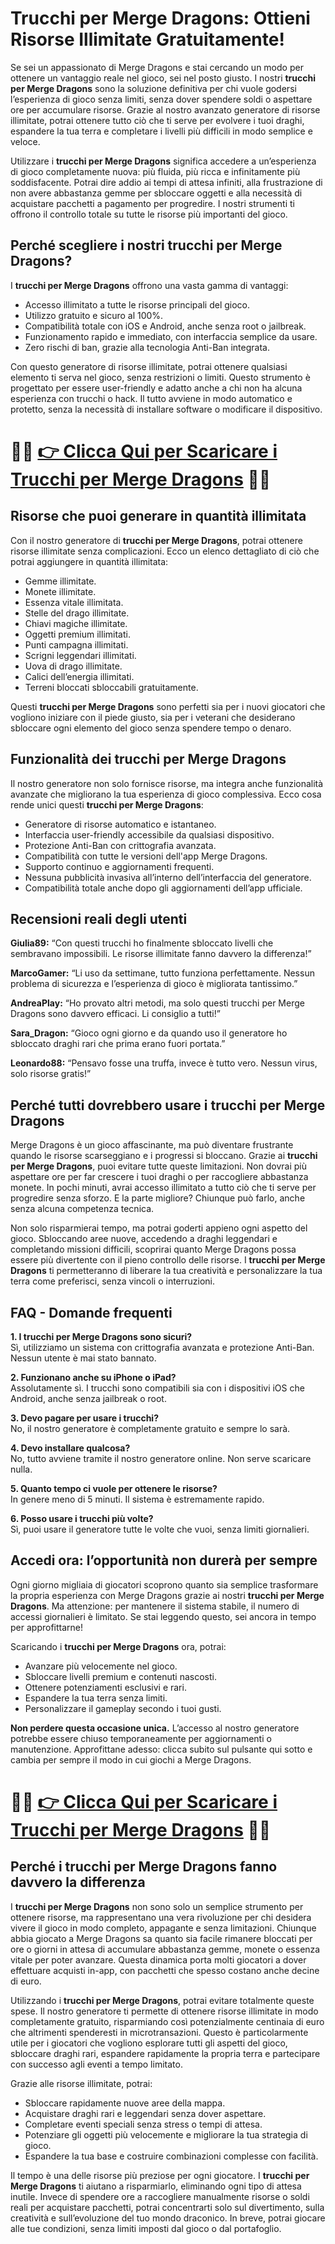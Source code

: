 <h1>Trucchi per Merge Dragons: Ottieni Risorse Illimitate Gratuitamente!</h1>

<p>Se sei un appassionato di Merge Dragons e stai cercando un modo per ottenere un vantaggio reale nel gioco, sei nel posto giusto. I nostri <strong>trucchi per Merge Dragons</strong> sono la soluzione definitiva per chi vuole godersi l’esperienza di gioco senza limiti, senza dover spendere soldi o aspettare ore per accumulare risorse. Grazie al nostro avanzato generatore di risorse illimitate, potrai ottenere tutto ciò che ti serve per evolvere i tuoi draghi, espandere la tua terra e completare i livelli più difficili in modo semplice e veloce.</p>

<p>Utilizzare i <strong>trucchi per Merge Dragons</strong> significa accedere a un’esperienza di gioco completamente nuova: più fluida, più ricca e infinitamente più soddisfacente. Potrai dire addio ai tempi di attesa infiniti, alla frustrazione di non avere abbastanza gemme per sbloccare oggetti e alla necessità di acquistare pacchetti a pagamento per progredire. I nostri strumenti ti offrono il controllo totale su tutte le risorse più importanti del gioco.</p>

<h2>Perché scegliere i nostri trucchi per Merge Dragons?</h2>

<p>I <strong>trucchi per Merge Dragons</strong> offrono una vasta gamma di vantaggi:</p>
<ul>
  <li>Accesso illimitato a tutte le risorse principali del gioco.</li>
  <li>Utilizzo gratuito e sicuro al 100%.</li>
  <li>Compatibilità totale con iOS e Android, anche senza root o jailbreak.</li>
  <li>Funzionamento rapido e immediato, con interfaccia semplice da usare.</li>
  <li>Zero rischi di ban, grazie alla tecnologia Anti-Ban integrata.</li>
</ul>

<p>Con questo generatore di risorse illimitate, potrai ottenere qualsiasi elemento ti serva nel gioco, senza restrizioni o limiti. Questo strumento è progettato per essere user-friendly e adatto anche a chi non ha alcuna esperienza con trucchi o hack. Il tutto avviene in modo automatico e protetto, senza la necessità di installare software o modificare il dispositivo.</p>

# 🔴🔴 **[👉 Clicca Qui per Scaricare i Trucchi per Merge Dragons](https://tinyurl.com/TruccApp)** 🔴🔴

<h2>Risorse che puoi generare in quantità illimitata</h2>

<p>Con il nostro generatore di <strong>trucchi per Merge Dragons</strong>, potrai ottenere risorse illimitate senza complicazioni. Ecco un elenco dettagliato di ciò che potrai aggiungere in quantità illimitata:</p>

<ul>
  <li>Gemme illimitate.</li>
  <li>Monete illimitate.</li>
  <li>Essenza vitale illimitata.</li>
  <li>Stelle del drago illimitate.</li>
  <li>Chiavi magiche illimitate.</li>
  <li>Oggetti premium illimitati.</li>
  <li>Punti campagna illimitati.</li>
  <li>Scrigni leggendari illimitati.</li>
  <li>Uova di drago illimitate.</li>
  <li>Calici dell’energia illimitati.</li>
  <li>Terreni bloccati sbloccabili gratuitamente.</li>
</ul>

<p>Questi <strong>trucchi per Merge Dragons</strong> sono perfetti sia per i nuovi giocatori che vogliono iniziare con il piede giusto, sia per i veterani che desiderano sbloccare ogni elemento del gioco senza spendere tempo o denaro.</p>

<h2>Funzionalità dei trucchi per Merge Dragons</h2>

<p>Il nostro generatore non solo fornisce risorse, ma integra anche funzionalità avanzate che migliorano la tua esperienza di gioco complessiva. Ecco cosa rende unici questi <strong>trucchi per Merge Dragons</strong>:</p>

<ul>
  <li>Generatore di risorse automatico e istantaneo.</li>
  <li>Interfaccia user-friendly accessibile da qualsiasi dispositivo.</li>
  <li>Protezione Anti-Ban con crittografia avanzata.</li>
  <li>Compatibilità con tutte le versioni dell'app Merge Dragons.</li>
  <li>Supporto continuo e aggiornamenti frequenti.</li>
  <li>Nessuna pubblicità invasiva all’interno dell’interfaccia del generatore.</li>
  <li>Compatibilità totale anche dopo gli aggiornamenti dell’app ufficiale.</li>
</ul>

<h2>Recensioni reali degli utenti</h2>

<p><strong>Giulia89:</strong> “Con questi trucchi ho finalmente sbloccato livelli che sembravano impossibili. Le risorse illimitate fanno davvero la differenza!”</p>
<p><strong>MarcoGamer:</strong> “Li uso da settimane, tutto funziona perfettamente. Nessun problema di sicurezza e l’esperienza di gioco è migliorata tantissimo.”</p>
<p><strong>AndreaPlay:</strong> “Ho provato altri metodi, ma solo questi trucchi per Merge Dragons sono davvero efficaci. Li consiglio a tutti!”</p>
<p><strong>Sara_Dragon:</strong> “Gioco ogni giorno e da quando uso il generatore ho sbloccato draghi rari che prima erano fuori portata.”</p>
<p><strong>Leonardo88:</strong> “Pensavo fosse una truffa, invece è tutto vero. Nessun virus, solo risorse gratis!”</p>

<h2>Perché tutti dovrebbero usare i trucchi per Merge Dragons</h2>

<p>Merge Dragons è un gioco affascinante, ma può diventare frustrante quando le risorse scarseggiano e i progressi si bloccano. Grazie ai <strong>trucchi per Merge Dragons</strong>, puoi evitare tutte queste limitazioni. Non dovrai più aspettare ore per far crescere i tuoi draghi o per raccogliere abbastanza monete. In pochi minuti, avrai accesso illimitato a tutto ciò che ti serve per progredire senza sforzo. E la parte migliore? Chiunque può farlo, anche senza alcuna competenza tecnica.</p>

<p>Non solo risparmierai tempo, ma potrai goderti appieno ogni aspetto del gioco. Sbloccando aree nuove, accedendo a draghi leggendari e completando missioni difficili, scoprirai quanto Merge Dragons possa essere più divertente con il pieno controllo delle risorse. I <strong>trucchi per Merge Dragons</strong> ti permetteranno di liberare la tua creatività e personalizzare la tua terra come preferisci, senza vincoli o interruzioni.</p>

<h2>FAQ - Domande frequenti</h2>

<p><strong>1. I trucchi per Merge Dragons sono sicuri?</strong><br>
Sì, utilizziamo un sistema con crittografia avanzata e protezione Anti-Ban. Nessun utente è mai stato bannato.</p>

<p><strong>2. Funzionano anche su iPhone o iPad?</strong><br>
Assolutamente sì. I trucchi sono compatibili sia con i dispositivi iOS che Android, anche senza jailbreak o root.</p>

<p><strong>3. Devo pagare per usare i trucchi?</strong><br>
No, il nostro generatore è completamente gratuito e sempre lo sarà.</p>

<p><strong>4. Devo installare qualcosa?</strong><br>
No, tutto avviene tramite il nostro generatore online. Non serve scaricare nulla.</p>

<p><strong>5. Quanto tempo ci vuole per ottenere le risorse?</strong><br>
In genere meno di 5 minuti. Il sistema è estremamente rapido.</p>

<p><strong>6. Posso usare i trucchi più volte?</strong><br>
Sì, puoi usare il generatore tutte le volte che vuoi, senza limiti giornalieri.</p>

<h2>Accedi ora: l’opportunità non durerà per sempre</h2>

<p>Ogni giorno migliaia di giocatori scoprono quanto sia semplice trasformare la propria esperienza con Merge Dragons grazie ai nostri <strong>trucchi per Merge Dragons</strong>. Ma attenzione: per mantenere il sistema stabile, il numero di accessi giornalieri è limitato. Se stai leggendo questo, sei ancora in tempo per approfittarne!</p>

<p>Scaricando i <strong>trucchi per Merge Dragons</strong> ora, potrai:</p>
<ul>
  <li>Avanzare più velocemente nel gioco.</li>
  <li>Sbloccare livelli premium e contenuti nascosti.</li>
  <li>Ottenere potenziamenti esclusivi e rari.</li>
  <li>Espandere la tua terra senza limiti.</li>
  <li>Personalizzare il gameplay secondo i tuoi gusti.</li>
</ul>

<p><strong>Non perdere questa occasione unica.</strong> L’accesso al nostro generatore potrebbe essere chiuso temporaneamente per aggiornamenti o manutenzione. Approfittane adesso: clicca subito sul pulsante qui sotto e cambia per sempre il modo in cui giochi a Merge Dragons.</p>

# 🔴🔴 **[👉 Clicca Qui per Scaricare i Trucchi per Merge Dragons](https://tinyurl.com/TruccApp)** 🔴🔴

<h2>Perché i trucchi per Merge Dragons fanno davvero la differenza</h2>

<p>I <strong>trucchi per Merge Dragons</strong> non sono solo un semplice strumento per ottenere risorse, ma rappresentano una vera rivoluzione per chi desidera vivere il gioco in modo completo, appagante e senza limitazioni. Chiunque abbia giocato a Merge Dragons sa quanto sia facile rimanere bloccati per ore o giorni in attesa di accumulare abbastanza gemme, monete o essenza vitale per poter avanzare. Questa dinamica porta molti giocatori a dover effettuare acquisti in-app, con pacchetti che spesso costano anche decine di euro.</p>

<p>Utilizzando i <strong>trucchi per Merge Dragons</strong>, potrai evitare totalmente queste spese. Il nostro generatore ti permette di ottenere risorse illimitate in modo completamente gratuito, risparmiando così potenzialmente centinaia di euro che altrimenti spenderesti in microtransazioni. Questo è particolarmente utile per i giocatori che vogliono esplorare tutti gli aspetti del gioco, sbloccare draghi rari, espandere rapidamente la propria terra e partecipare con successo agli eventi a tempo limitato.</p>

<p>Grazie alle risorse illimitate, potrai:</p>
<ul>
  <li>Sbloccare rapidamente nuove aree della mappa.</li>
  <li>Acquistare draghi rari e leggendari senza dover aspettare.</li>
  <li>Completare eventi speciali senza stress o tempi di attesa.</li>
  <li>Potenziare gli oggetti più velocemente e migliorare la tua strategia di gioco.</li>
  <li>Espandere la tua base e costruire combinazioni complesse con facilità.</li>
</ul>

<p>Il tempo è una delle risorse più preziose per ogni giocatore. I <strong>trucchi per Merge Dragons</strong> ti aiutano a risparmiarlo, eliminando ogni tipo di attesa inutile. Invece di spendere ore a raccogliere manualmente risorse o soldi reali per acquistare pacchetti, potrai concentrarti solo sul divertimento, sulla creatività e sull’evoluzione del tuo mondo draconico. In breve, potrai giocare alle tue condizioni, senza limiti imposti dal gioco o dal portafoglio.</p>
